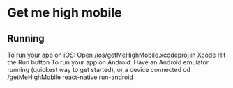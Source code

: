 # Get me high mobile

## Running
To run your app on iOS:
   Open <project foler>/ios/getMeHighMobile.xcodeproj in Xcode
   Hit the Run button
To run your app on Android:
   Have an Android emulator running (quickest way to get started), or a device connected
   cd <project foler>/getMeHighMobile
   react-native run-android
